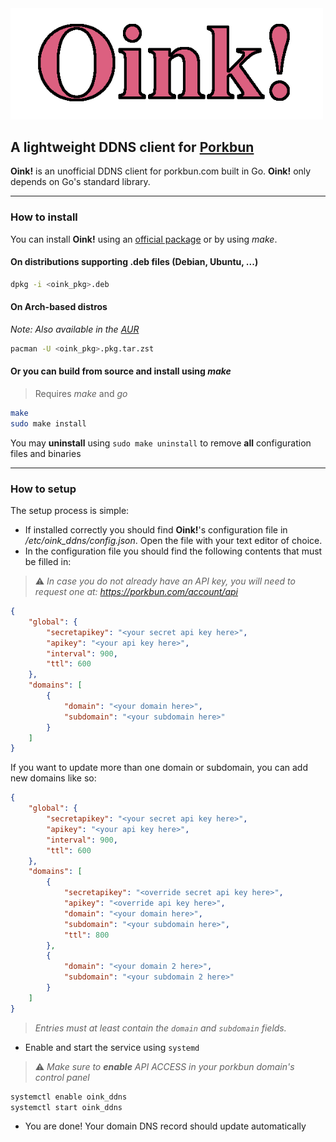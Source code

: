 <img src="Oink!.png" alt="Oink!" width="500"/>

## A lightweight DDNS client for [Porkbun](https://porkbun.com)


**Oink!** is an unofficial DDNS client for porkbun.com built in Go. **Oink!** only depends on Go's standard library.

---
### How to install
You can install **Oink!** using an [official package](https://github.com/RLado/Oink/releases) or by using *make*.

#### On distributions supporting .deb files (Debian, Ubuntu, ...)
```bash
dpkg -i <oink_pkg>.deb
```

#### On Arch-based distros
*Note: Also available in the [AUR](https://aur.archlinux.org/packages/oink)*
```bash
pacman -U <oink_pkg>.pkg.tar.zst 
```

#### Or you can build from source and install using *make*
> Requires *make* and *go*
```bash
make
sudo make install
```

You may **uninstall** using `sudo make uninstall` to remove **all** configuration files and binaries

---
### How to setup
The setup process is simple:

- If installed correctly you should find **Oink!**'s configuration file in */etc/oink_ddns/config.json*. Open the file with your text editor of choice.
- In the configuration file you should find the following contents that must be filled in:
> ⚠️ *In case you do not already have an API key, you will need to request one at: https://porkbun.com/account/api*
```json
{
    "global": {
        "secretapikey": "<your secret api key here>",
        "apikey": "<your api key here>",
        "interval": 900,
        "ttl": 600
    },
    "domains": [
        {
            "domain": "<your domain here>",
            "subdomain": "<your subdomain here>"
        }
    ]
}
```

If you want to update more than one domain or subdomain, you can add new domains like so:
```json
{
    "global": {
        "secretapikey": "<your secret api key here>",
        "apikey": "<your api key here>",
        "interval": 900,
        "ttl": 600
    },
    "domains": [
        {
            "secretapikey": "<override secret api key here>",
            "apikey": "<override api key here>",
            "domain": "<your domain here>",
            "subdomain": "<your subdomain here>",
            "ttl": 800
        },
        {
            "domain": "<your domain 2 here>",
            "subdomain": "<your subdomain 2 here>"
        }
    ]
}
```
> *Entries must at least contain the `domain` and `subdomain` fields.*

- Enable and start the service using `systemd`
> ⚠️ *Make sure to **enable** API ACCESS in your porkbun domain's control panel*
```bash
systemctl enable oink_ddns
systemctl start oink_ddns
```
- You are done! Your domain DNS record should update automatically

